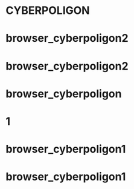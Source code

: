 # CYBERPOLIGON
 
# browser_cyberpoligon2
# browser_cyberpoligon2
# browser_cyberpoligon
# 1
# browser_cyberpoligon1
# browser_cyberpoligon1
